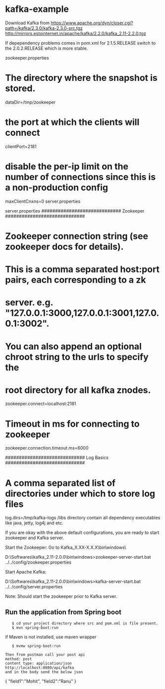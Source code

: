 # kafka-example

Download Kafka from https://www.apache.org/dyn/closer.cgi?path=/kafka/2.3.0/kafka-2.3.0-src.tgz
 http://mirrors.estointernet.in/apache/kafka/2.2.0/kafka_2.11-2.2.0.tgz
 
 If depependency problems comes in pom.xml for 2.1.5.RELEASE switch to the 2.0.2.RELEASE which is more stable.
 
zookeeper.properties
# The directory where the snapshot is stored.
dataDir=/tmp/zookeeper
# the port at which the clients will connect
clientPort=2181
# disable the per-ip limit on the number of connections since this is a non-production config
maxClientCnxns=0
server.properties

server.properties
############################# Zookeeper #############################

# Zookeeper connection string (see zookeeper docs for details).
# This is a comma separated host:port pairs, each corresponding to a zk
# server. e.g. "127.0.0.1:3000,127.0.0.1:3001,127.0.0.1:3002".
# You can also append an optional chroot string to the urls to specify the
# root directory for all kafka znodes.
zookeeper.connect=localhost:2181

# Timeout in ms for connecting to zookeeper
zookeeper.connection.timeout.ms=6000

############################# Log Basics #############################

# A comma separated list of directories under which to store log files
log.dirs=/tmp/kafka-logs
/libs directory contain all dependency executables like java, jetty, log4j and etc.

If you are okay with the above default configurations, you are ready to start zookeeper and Kafka server.

Start the Zookeeper:
Go to Kafka_X.XX-X.X.X\bin\windows\


D:\Softwares\kafka_2.11-2.0.0\bin\windows>zookeeper-server-start.bat ../../config/zookeeper.properties


Start Apache Kafka:

D:\Softwares\kafka_2.11-2.0.0\bin\windows>kafka-server-start.bat ../../config/server.properties

Note: Should start the zookeeper prior to Kafka server.

Run the application from Spring boot 
-------------------

       $ cd your project directory where src and pom.xml is file present.
       $ mvn spring-boot:run
if Maven is not installed, use maven wrapper
       
	   $ mvmw spring-boot:run
    
    Then from postman call your post api
    method: post
    content type: application/json
    http://localhost:8080/api/kafka
    and in the body send the below json
 {
  "field1":"Mohit",
  "field2":"Ranu"
}

